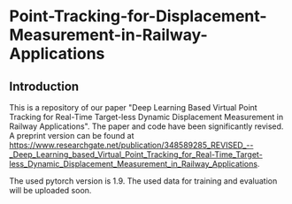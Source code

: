# Point-Tracking-for-Displacement-Measurement-in-Railway-Applications
## Introduction
This is a repository of our paper "Deep Learning Based Virtual Point Tracking for Real-Time Target-less Dynamic Displacement Measurement in Railway Applications". 
The paper and code have been significantly revised. A preprint version can be found at https://www.researchgate.net/publication/348589285_REVISED_--_Deep_Learning_based_Virtual_Point_Tracking_for_Real-Time_Target-less_Dynamic_Displacement_Measurement_in_Railway_Applications.

The used pytorch version is 1.9. The used data for training and evaluation will be uploaded soon.
